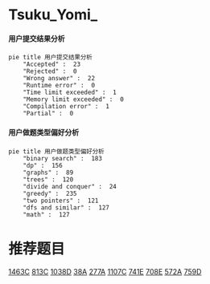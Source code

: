 # Tsuku_Yomi_

<!-- tabs:start -->



#### **用户提交结果分析**

```mermaid
pie title 用户提交结果分析
    "Accepted" :  23
    "Rejected" :  0
    "Wrong answer" :  22
    "Runtime error" :  0
    "Time limit exceeded" :  1
    "Memory limit exceeded" :  0
    "Compilation error" :  1
    "Partial" :  0
```

#### **用户做题类型偏好分析**

```mermaid
pie title 用户做题类型偏好分析
    "binary search" :  183
    "dp" :  156
    "graphs" :  89
    "trees" :  120
    "divide and conquer" :  24
    "greedy" :  235
    "two pointers" :  121
    "dfs and similar" :  127
    "math" :  127
```



<!-- tabs:end -->
# 推荐题目
[1463C](https://codeforces.com/contest/1463/problem/C)
[813C](https://codeforces.com/contest/813/problem/C)
[1038D](https://codeforces.com/contest/1038/problem/D)
[38A](https://codeforces.com/contest/38/problem/A)
[277A](https://codeforces.com/contest/277/problem/A)
[1107C](https://codeforces.com/contest/1107/problem/C)
[741E](https://codeforces.com/contest/741/problem/E)
[708E](https://codeforces.com/contest/708/problem/E)
[572A](https://codeforces.com/contest/572/problem/A)
[759D](https://codeforces.com/contest/759/problem/D)
